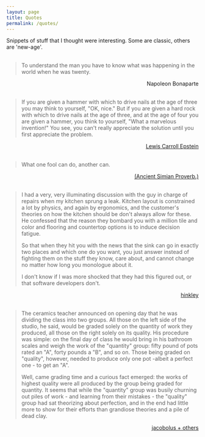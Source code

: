 ```yaml
---
layout: page
title: Quotes
permalink: /quotes/
---
```


Snippets of stuff that I thought were interesting. Some are classic, others are 'new-age'.
<br><br>

> To understand the man you have to know what 
> was happening in the world when he was twenty.  
<div style="text-align: right">Napoleon Bonaparte<br><br></div>  
  

> If you are given a hammer with which to drive nails
> at the age of three you may think to yourself, "OK,
> nice." But if you are given a hard rock with which to
> drive nails at the age of three, and at the age of four
> you are given a hammer, you think to yourself, "What
> a marvelous invention!" You see, you can't really
> appreciate the solution until you first appreciate the
>problem.
<div style="text-align: right"><a href="https://www.google.com/search?q=thinking+physics">Lewis Carroll Epstein</a><br><br></div>   
  
> What one fool can do, another can.
<div style="text-align: right"><a href="http://www.gutenberg.org/ebooks/33283">(Ancient Simian Proverb.)</a><br><br></div>  

> I had a very, very illuminating discussion with the guy in charge of repairs when my kitchen sprung a leak.
> Kitchen layout is constrained a lot by physics, and again by ergonomics, and the customer's theories on how the kitchen should be don't always allow for these. He confessed that the reason they bombard you with a million tile and color and flooring and countertop options is to induce decision fatigue.
> 
> So that when they hit you with the news that the sink can go in exactly two places and which one do you want, you just answer instead of fighting them on the stuff they know, care about, and cannot change no matter how long you monologue about it.
> 
> I don't know if I was more shocked that they had this figured out, or that software developers don't.
<div style="text-align: right"><a href="https://news.ycombinator.com/item?id=22487209">hinkley</a><br><br></div>

> The ceramics teacher announced on opening day that he was dividing the class into two groups. All those on the left side of the studio, he said, would be graded solely on the quantity of work they produced, all those on the right solely on its quality. His procedure was simple: on the final day of class he would bring in his bathroom scales and weigh the work of the "quantity" group: fifty pound of pots rated an "A", forty pounds a "B", and so on. Those being graded on "quality", however, needed to produce only one pot -albeit a perfect one - to get an "A". 
> 
> Well, came grading time and a curious fact emerged: the works of highest quality were all produced by the group being graded for quantity. It seems that while the "quantity" group was busily churning out piles of work - and learning from their mistakes - the "quality" group had sat theorizing about perfection, and in the end had little more to show for their efforts than grandiose theories and a pile of dead clay.
<div style="text-align: right"><a href="https://news.ycombinator.com/item?id=19956768">jacobolus + others</a><br><br></div>
